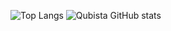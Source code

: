 ![Top Langs](https://github-readme-stats.vercel.app/api/top-langs/?username=qubista&theme=shadow_red)
![Qubista GitHub stats](https://github-readme-stats.vercel.app/api?username=Qubista&show_icons=true&theme=shadow_red)
